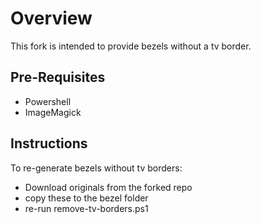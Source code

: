 # Overview

This fork is intended to provide bezels without a tv border.

## Pre-Requisites

- Powershell
- ImageMagick

## Instructions

To re-generate bezels without tv borders:

- Download originals from the forked repo
- copy these to the bezel folder
- re-run remove-tv-borders.ps1
